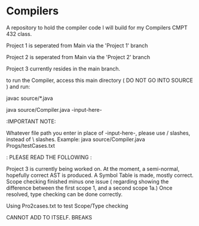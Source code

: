 # Compilers
A repository to hold the compiler code I will build for my Compilers CMPT 432 class.

Project 1 is seperated from Main via the 'Project 1' branch

Project 2 is seperated from Main via the 'Project 2' branch

Project 3 currently resides in the main branch.

to run the Compiler, access this main directory ( DO NOT GO INTO SOURCE ) and run:

javac source/*.java

java source/Compiler.java -input-here-

:IMPORTANT NOTE:

Whatever file path you enter in place of -input-here-, please use / slashes, instead of \ slashes.
Example:
java source/Compiler.java Progs/testCases.txt

: PLEASE READ THE FOLLOWING :

Project 3 is currently being worked on. At the moment, a semi-normal, hopefully correct AST is produced. A Symbol Table is made, mostly correct. Scope checking finished minus one issue ( regarding showing the difference between the first scope 1, and a second scope 1a.) Once resolved, type checking can be done correctly.

Using Pro2cases.txt to test Scope/Type checking

CANNOT ADD TO ITSELF. BREAKS